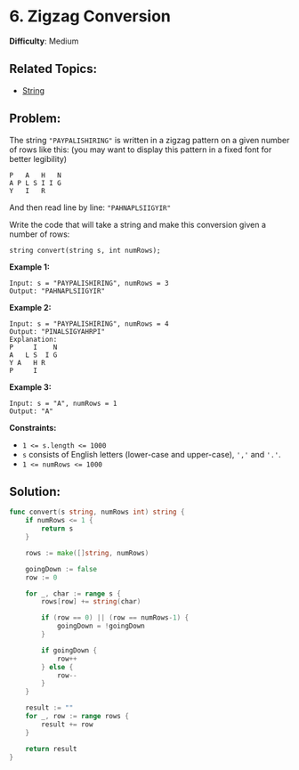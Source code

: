 # 6. Zigzag Conversion

**Difficulty**: Medium

## Related Topics:

- [String](https://leetcode.com/tag/string/)

## Problem:

The string `"PAYPALISHIRING"` is written in a zigzag pattern on a given number of rows like this: (you may want to display this pattern in a fixed font for better legibility)

```
P   A   H   N
A P L S I I G
Y   I   R
```

And then read line by line: `"PAHNAPLSIIGYIR"`

Write the code that will take a string and make this conversion given a number of rows:

```
string convert(string s, int numRows);
```

**Example 1:**

```
Input: s = "PAYPALISHIRING", numRows = 3
Output: "PAHNAPLSIIGYIR"
```

**Example 2:**

```
Input: s = "PAYPALISHIRING", numRows = 4
Output: "PINALSIGYAHRPI"
Explanation:
P     I    N
A   L S  I G
Y A   H R
P     I
```

**Example 3:**

```
Input: s = "A", numRows = 1
Output: "A"
```

**Constraints:**

- `1 <= s.length <= 1000`
- `s` consists of English letters (lower-case and upper-case), `','` and `'.'`.
- `1 <= numRows <= 1000`

## Solution:

```go
func convert(s string, numRows int) string {
	if numRows <= 1 {
		return s
	}

	rows := make([]string, numRows)

	goingDown := false
	row := 0

	for _, char := range s {
		rows[row] += string(char)

		if (row == 0) || (row == numRows-1) {
			goingDown = !goingDown
		}

		if goingDown {
			row++
		} else {
			row--
		}
	}

	result := ""
	for _, row := range rows {
		result += row
	}

	return result
}
```
